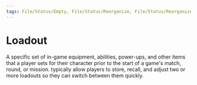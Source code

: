 ```yaml
---
tags: File/Status/Empty, File/Status/Reorganize, File/Status/Reorganize, File/Status/Recategorize, File/Status/Summarize, File/Status/Structuralize
---
```


# Loadout

A specific set of in-game equipment, abilities, power-ups, and other items that a player sets for their character prior to the start of a game's match, round, or mission. typically allow players to store, recall, and adjust two or more loadouts so they can switch between them quickly.



